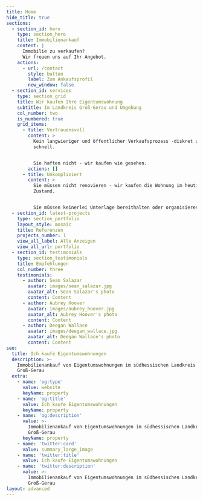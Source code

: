 ```yaml
---
title: Home
hide_title: true
sections:
  - section_id: hero
    type: section_hero
    title: Immobilienankauf
    content: |
      Immobilie zu verkaufen?
      Wir freuen uns auf Ihr Angebot.
    actions:
      - url: /contact
        style: button
        label: Zum Ankaufsprofil
        new_window: false
  - section_id: services
    type: section_grid
    title: Wir kaufen Ihre Eigentumswohnung
    subtitle: Im Landkreis Groß-Gerau und Umgebung
    col_number: two
    is_numbered: true
    grid_items:
      - title: Vertrauensvoll
        content: >
          Kein langwieriger und öffentlicher Verkaufsprozess -diskret und
          schnell.


          Sie haften nicht - wir kaufen wie gesehen.
        actions: []
      - title: Unkompliziert
        content: >
          Sie müssen nicht renovieren - wir kaufen die Wohnung im heutigen
          Zustand.


          Sie müssen keinerlei Unterlage bereithalten oder organisieren.
  - section_id: latest-projects
    type: section_portfolio
    layout_style: mosaic
    title: Referenzen
    projects_number: 1
    view_all_label: Alle Anzeigen
    view_all_url: portfolio
  - section_id: testimonials
    type: section_testimonials
    title: Empfehlungen
    col_number: three
    testimonials:
      - author: Sean Salazar
        avatar: images/sean_salazar.jpg
        avatar_alt: Sean Salazar's photo
        content: Content
      - author: Aubrey Hoover
        avatar: images/aubrey_hoover.jpg
        avatar_alt: Aubrey Hoover's photo
        content: Content
      - author: Deegan Wallace
        avatar: images/deegan_wallace.jpg
        avatar_alt: Deegan Wallace's photo
        content: Content
seo:
  title: Ich kaufe Eigentumswohnungen
  description: >-
    Immobilienankauf von Eigentumswohnungen im südhessischen Landkreis
    Groß-Gerau
  extra:
    - name: 'og:type'
      value: website
      keyName: property
    - name: 'og:title'
      value: Ich kaufe Eigentumswohnungen
      keyName: property
    - name: 'og:description'
      value: >-
        Immobilienankauf von Eigentumswohnungen im südhessischen Landkreis
        Groß-Gerau
      keyName: property
    - name: 'twitter:card'
      value: summary_large_image
    - name: 'twitter:title'
      value: Ich kaufe Eigentumswohnungen
    - name: 'twitter:description'
      value: >-
        Immobilienankauf von Eigentumswohnungen im südhessischen Landkreis
        Groß-Gerau
layout: advanced
---
```

